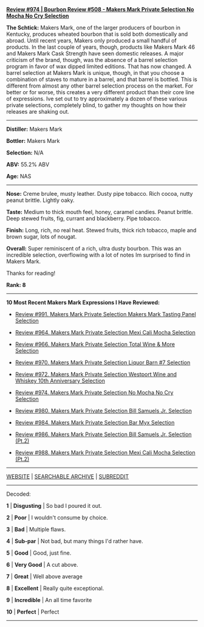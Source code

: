 
[**Review #974 | Bourbon Review #508 - Makers Mark Private Selection No Mocha No Cry Selection**]( https://t8ke.review/review-974-makers-mark-private-selection-no-mocha-no-cry-selection/)

**The Schtick:** Makers Mark, one of the larger producers of bourbon in Kentucky, produces wheated bourbon that is sold both domestically and abroad. Until recent years, Makers only produced a small handful of products. In the last couple of years, though, products like Makers Mark 46 and Makers Mark Cask Strength have seen domestic releases. A major criticism of the brand, though, was the absence of a barrel selection program in favor of wax dipped limited editions. That has now changed. A barrel selection at Makers Mark is unique, though, in that you choose a combination of staves to mature in a barrel, and that barrel is bottled. This is different from almost any other barrel selection process on the market. For better or for worse, this creates a very different product than their core line of expressions. Ive set out to try approximately a dozen of these various private selections, completely blind, to gather my thoughts on how their releases are shaking out. 

-----

**Distiller:** Makers Mark

**Bottler:** Makers Mark

**Selection:** N/A

**ABV:** 55.2% ABV

**Age:** NAS 

-----

**Nose:**  Creme brulee, musty leather. Dusty pipe tobacco. Rich cocoa, nutty peanut brittle. Lightly oaky. 

**Taste:** Medium to thick mouth feel, honey, caramel candies. Peanut brittle. Deep stewed fruits, fig, currant and blackberry. Pipe tobacco. 

**Finish:** Long, rich, no real heat. Stewed fruits, thick rich tobacco, maple and brown sugar, lots of nougat.

**Overall:** Super reminiscent of a rich, ultra dusty bourbon. This was an incredible selection, overflowing with a lot of notes Im surprised to find in Makers Mark.

Thanks for reading!

**Rank: 8**

----- 

**10 Most Recent Makers Mark Expressions I Have Reviewed:** 

- [Review #991. Makers Mark Private Selection Makers Mark Tasting Panel Selection]( https://t8ke.review/review-991-makers-mark-private-selection-makers-mark-tasting-panel-selection/) 

- [Review #964. Makers Mark Private Selection Mexi Cali Mocha Selection]( https://t8ke.review/review-964-makers-mark-private-selection-mexi-cali-mocha-selection/) 

- [Review #966. Makers Mark Private Selection Total Wine &amp; More Selection]( https://t8ke.review/review-966-makers-mark-private-selection-total-wine-and-more-selection/) 

- [Review #970. Makers Mark Private Selection Liquor Barn #7 Selection]( https://t8ke.review/review-970-makers-mark-private-selection-liquor-barn-7-selection/) 

- [Review #972. Makers Mark Private Selection Westport Wine and Whiskey 10th Anniversary Selection]( https://t8ke.review/review-972-makers-mark-private-selection-westport-wine-and-whiskey-10th-anniversary-selection/) 

- [Review #974. Makers Mark Private Selection No Mocha No Cry Selection]( https://t8ke.review/review-974-makers-mark-private-selection-no-mocha-no-cry-selection/) 

- [Review #980. Makers Mark Private Selection Bill Samuels Jr. Selection]( https://t8ke.review/review-980-makers-mark-private-selection-bill-samuels-jr-selection/) 

- [Review #984. Makers Mark Private Selection Bar Myx Selection]( https://t8ke.review/review-984-makers-mark-private-selection-bar-myx-selection/) 

- [Review #986. Makers Mark Private Selection Bill Samuels Jr. Selection (Pt.2)]( https://t8ke.review/review-986-makers-mark-private-selection-bill-samuels-jr-selection-pt-2/) 

- [Review #988. Makers Mark Private Selection Mexi Cali Mocha Selection (Pt.2)]( https://t8ke.review/review-988-makers-mark-private-selection-mexi-cali-mocha-selection-pt-2/) 

-----

[WEBSITE](https://t8ke.review) | [SEARCHABLE ARCHIVE](https://t8ke.review/review-archive/) | [SUBREDDIT](https://reddit.com/r/t8kereviews)

-----

Decoded:

**1** | **Disgusting** | So bad I poured it out.

**2** | **Poor** | I wouldn't consume by choice.

**3** | **Bad** | Multiple flaws.

**4** | **Sub-par** | Not bad, but many things I'd rather have.

**5** | **Good** | Good, just fine.

**6** | **Very Good** | A cut above.

**7** | **Great** | Well above average

**8** | **Excellent** | Really quite exceptional.

**9** | **Incredible** | An all time favorite

**10** | **Perfect** | Perfect

----

